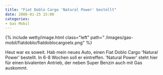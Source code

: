 ```yaml
---
title: "Fiat Doblo Cargo 'Natural Power' bestellt"
date: 2006-01-25 15:00
categories: 
- Gas Mobil
---
```

{% include wetty/image.html class="left" path=" /images/gas-mobil/fiatdoblo/fiatdoblocargoelx.png" %}

Heut war es soweit. Hab mein neues Auto, einen Fiat Doblo Cargo 'Natural Power' bestellt. In 6-8 Wochen soll er eintreffen. 'Natural Power' steht hier für einen bivalenten Antrieb, der neben Super Benzin auch mit Gas auskommt.